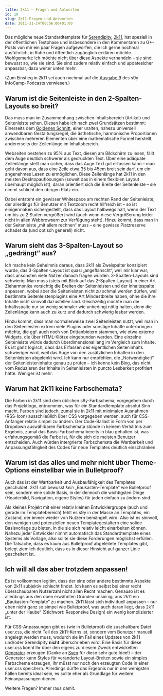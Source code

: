 ```yaml
---
title: 2k11 – Fragen und Antworten
id: 19
slug: 2k11-Fragen-und-Antworten
date: 2011-11-24T00:56:00+01:00
---
```


Das mögliche neue Standardtemplate für [Serendipity](http://s9y.org), [2k11](http://github.com/yellowled/s9y-2k11/), hat speziell in der öffentlichen Testphase und insbesondere in den Kommentaren zu G+-Posts von mir ein paar Fragen aufgeworfen, die ich gerne nochmal ausführlich, in Ruhe und öffentlich zugänglich erklären möchte. Wohlgemerkt: Ich möchte nicht über diese Aspekte verhandeln – sie sind bewusst so, wie sie sind. Sie sind zudem relativ einfach und updatesicher anpassbar, dazu weiter unten mehr.

(Zum Einstieg in 2k11 sei auch nochmal auf die [Ausgabe 9](http://www.s9ycamp.info/archives/10-Ausgabe-9-2k11.html) des s9y InfoCamp-Podcasts verwiesen.)

## Warum ist die Seitenleiste in den 2-Spalten-Layouts so breit?

Das muss man im Zusammenhang zwischen Inhaltsbereich (Artikel) und Seitenleiste sehen. Diesen habe ich nach zwei Grundsätzen bestimmt: Einerseits dem [Goldenen Schnitt](http://de.wikipedia.org/wiki/Goldener_Schnitt), einer uralten, nahezu universell anwendbaren Gestaltungsregel, die ästhetische, harmonische Proportionen zwischen mehreren Elementen über eine mathematische Formel herstellt, andererseits der Zeilenlänge im Inhaltsbereich.

Webseiten bestehen zu 95% aus Text, diesen am Bildschirm zu lesen, fällt dem Auge deutlich schwerer als gedruckten Text. Über eine adäquate Zeilenlänge stellt man sicher, dass das Auge Text gut erfassen kann – man geht davon aus, dass eine Zeile etwa 35 bis 45em breit sein darf, um ein angenehmes Lesen zu ermöglichen. Diese Zeilenlänge hat 2k11 in den meisten Desktopauflösungen (soweit das in einem flexiblen Layout überhaupt möglich ist), daran orientiert sich die Breite der Seitenleiste – sie nimmt schlicht den übrigen Platz ein.

Dabei entsteht ein gewisser Whitespace am rechten Rand der Seitenleiste, der allerdings für Benutzer mit Textzoom recht hilfreich ist – so ist einigermaßen sichergestellt, dass das Layout halbwegs hält, wenn der Text um bis zu 2 Stufen vergrößert wird (auch wenn diese Vergrößerung leider nicht in allen Webbrowsern zur Verfügung steht). Hinzu kommt, dass man in der Seitenleiste „mit allem rechnen“ muss – eine gewisse Platzreserve schadet da (und optisch generell) nicht.

## Warum sieht das 3-Spalten-Layout so „gedrängt“ aus?

Ich mache kein Geheimnis daraus, dass 2k11 als Zweispalter konzipiert wurde, das 3-Spalten-Layout ist quasi „angeflanscht“, weil mir klar war, dass ansonsten viele Nutzer danach fragen würden. 3-Spalten-Layouts sind schwierig. Man muss (stets mit Blick auf das 2-Spalten-Layout) in einer Art Zieharmonika vorsichtig die Breiten der Seitenleisten und der Inhaltsspalte anpassen, wobei aber die Seitenleisten nicht _zu_ schmal werden dürfen, weil bestimmte Seitenleistenplugins eine Art Mindestbreite haben, ohne die ihre Inhalte nicht sinnvoll dazustellen sind. Gleichzeitig möchte man die Inhaltsspalte nur so wenig schmaler wie unbedingt nötig halten, denn die Zeilenlänge kann auch zu kurz und dadurch schwierig lesbar werden.

Hinzu kommt, dass man normalerweise zwei Seitenleisten nutzt, weil man in den Seitenleisten extrem viele Plugins oder sonstige Inhalte unterbringen möchte, die ggf. auch noch von Drittanbietern stammen, wie etwa externe Widgets, die über HTML-Klötze eingebunden werden. Eine einzelne Seitenleiste würde dadurch überdimensional lang im Vergleich zum Inhalte. Es ist ganz logisch, dass das Erfassen des eigentlichen Seiteninhalts schwieriger wird, weil das Auge von den zusätzlichen Inhalten in den Seitenleisten abgelenkt wird. Ich kann nur empfehlen, die „Notwendigkeit“ der Seitenleisteninhalte genau zu prüfen – ich kenne kein Blog, das nicht vom Reduzieren der Inhalte in Seitenleisten in puncto Lesbarkeit profitiert hätte. Weniger ist mehr.

## Warum hat 2k11 keine Farbschemata?

Die Farben in 2k11 sind dem üblichen s9y-Farbschema, vorgegeben durch das Projektlogo, entnommen, was für ein Standardtemplate absolut Sinn macht. Farben sind jedoch, zumal sie in 2k11 mit minimalen Ausnahmen (RSS-Icon) ausschließlich über CSS vorgegeben werden, auch für CSS-Anfänger relativ simpel zu ändern. Der Code-Ballast in Form von per Dropdown auswählbaren Farbschemata stünde in keinem Verhältnis zum Ergebnis, zumal das Basis-Farbschema bereits in blau gehalten ist, was erfahrungsgemäß die Farbe ist, für die sich die meisten Benutzer entscheiden. Auch würden intergrierte Farbschemata die Wartbarkeit und Anpassungsfähigkeit des Codes für neue Templates deutlich einschränken.

## Warum ist das alles und mehr nicht über Theme-Options einstellbar wie in Bulletproof?

Auch das ist der Wartbarkeit und Ausbaufähigkeit des Templates geschuldet. 2k11 soll bewusst _kein_ „Baukasten-Template“ wie Bulletproof sein, sondern eine solide Basis, in der dennoch die wichtigsten Dinge (Headerbild, Navigation, eigene Styles) für jeden einfach zu ändern sind.

Als kleines Projekt mit einer relativ kleinen Entwicklergruppe (auch und gerade im Templatebereich) fehlt es s9y in der Masse an Templates, ein Zustand, der immer wieder von Nutzern bemängelt wird. Also ist es sinnvoll, den wenigen und potenziellen neuen Templategestaltern eine solide Basisvorlage zu bieten, in die sie sich relativ leicht einarbeiten können. Nahezu jeder Entwickler nimmt automatisch das Standardtemplate eines Systems als Vorlage, also sollte sie diese Forderungen möglichst erfüllen. Die Tatsache, dass es kaum aus Bulletproof abgeleitete Templates gibt, belegt ziemlich deutlich, dass es in dieser Hinsicht auf ganzer Linie gescheitert ist.

## Ich will all das aber trotzdem anpassen!

Es ist vollkommen legitim, dass der eine oder andere bestimmte Aspekte von 2k11 subjektiv schlecht findet. Ich kann es selbst bei einer recht überschaubaren Nutzerzahl nicht allen Recht machen. Genauso ist es allerdings aus den oben erwähnten Gründen unsinnig, aus 2k11 ein „Baukasten-Template“ zu machen. 2k11 lässt sich individuell anpassen – nur eben nicht ganz so simpel wie Bulletproof, was auch daran liegt, dass 2k11 „unter der Haube“ (Stichwort: Responsive Design) ein wenig komplizierter ist.

Für CSS-Anpassungen gibt es (wie in Bulletproof) die zuschaltbare Datei user.css, die nicht Teil des 2k11-Kerns ist, sondern vom Benutzer manuell angelegt werden muss, wodurch sie im Fall eines Updates von 2k11 und/oder Serendipity **nicht** überschrieben wird. Eine Basis für diese user.css könnt Ihr über den eigens zu diesem Zweck entwickelten [Generator](http://yellowled.github.com) erzeugen (Danke an [Sven](http://rowi.standardleitweg.de) für diese sehr gute Idee!) – der Generator kann Styles für veränderte Layout-Breiten sowie ein simples Farbschema erzeugen, Ihr müsst nur noch den erzeugten Code in einer user.css speichern. Allerdings dürfte das Ergebnis nur in den wenigsten Fällen bereits ideal sein, es sollte eher als Grundlage für weitere Feinanpassungen dienen.

Weitere Fragen? Immer raus damit.
